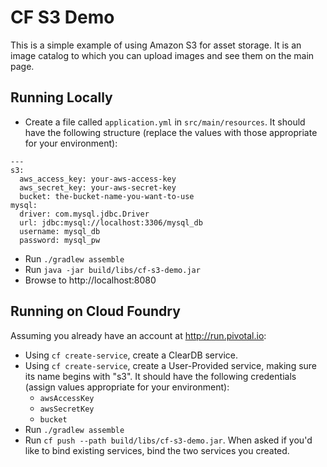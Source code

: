 # CF S3 Demo

This is a simple example of using Amazon S3 for asset storage. It is an image catalog to which you can upload images and see them on the main page.

## Running Locally

* Create a file called `application.yml` in `src/main/resources`. It should have the following structure (replace the values with those appropriate for your environment):

<pre><code>---
s3:
  aws_access_key: your-aws-access-key
  aws_secret_key: your-aws-secret-key
  bucket: the-bucket-name-you-want-to-use
mysql:
  driver: com.mysql.jdbc.Driver
  url: jdbc:mysql://localhost:3306/mysql_db
  username: mysql_db
  password: mysql_pw</code></pre>

* Run `./gradlew assemble`
* Run `java -jar build/libs/cf-s3-demo.jar`
* Browse to http://localhost:8080

## Running on Cloud Foundry

Assuming you already have an account at http://run.pivotal.io:

* Using `cf create-service`, create a ClearDB service.
* Using `cf create-service`, create a User-Provided service, making sure its name begins with "s3". It should have the following credentials (assign values appropriate for your environment):
    * `awsAccessKey`
    * `awsSecretKey`
    * `bucket`
* Run `./gradlew assemble`
* Run `cf push --path build/libs/cf-s3-demo.jar`. When asked if you'd like to bind existing services, bind the two services you created.



